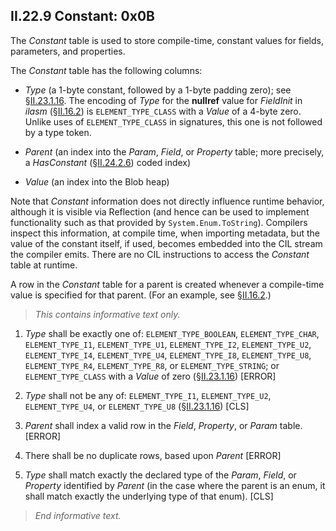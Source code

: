 ## II.22.9 Constant: 0x0B

The _Constant_ table is used to store compile-time, constant values for fields, parameters, and properties. 

The _Constant_ table has the following columns:

 * _Type_ (a 1-byte constant, followed by a 1-byte padding zero); see §[II.23.1.16](ii.23.1.16-element-types-used-in-signatures.md). The encoding of _Type_ for the **nullref** value for _FieldInit_ in _ilasm_ (§[II.16.2](ii.16.2-field-init-metadata.md)) is `ELEMENT_TYPE_CLASS` with a _Value_ of a 4-byte zero. Unlike uses of `ELEMENT_TYPE_CLASS` in signatures, this one is not followed by a type token.

 * _Parent_ (an index into the _Param_, _Field_, or _Property_ table; more precisely, a _HasConstant_ (§[II.24.2.6](ii.24.2.6-metadata-stream.md)) coded index)

 * _Value_ (an index into the Blob heap)

Note that _Constant_ information does not directly influence runtime behavior, although it is visible via Reflection (and hence can be used to implement functionality such as that provided by `System.Enum.ToString`). Compilers inspect this information, at compile time, when importing metadata, but the value of the constant itself, if used, becomes embedded into the CIL stream the compiler emits. There are no CIL instructions to access the _Constant_ table at runtime.

A row in the _Constant_ table for a parent is created whenever a compile-time value is specified for that parent. (For an example, see §[II.16.2](ii.16.2-field-init-metadata.md).)

> _This contains informative text only._

 1. _Type_ shall be exactly one of: `ELEMENT_TYPE_BOOLEAN`, `ELEMENT_TYPE_CHAR`, `ELEMENT_TYPE_I1`, `ELEMENT_TYPE_U1`, `ELEMENT_TYPE_I2`, `ELEMENT_TYPE_U2`, `ELEMENT_TYPE_I4`, `ELEMENT_TYPE_U4`, `ELEMENT_TYPE_I8`, `ELEMENT_TYPE_U8`, `ELEMENT_TYPE_R4`, `ELEMENT_TYPE_R8`, or `ELEMENT_TYPE_STRING`; or `ELEMENT_TYPE_CLASS` with a _Value_ of zero (§[II.23.1.16](ii.23.1.16-element-types-used-in-signatures.md)) \[ERROR\]

 2. _Type_ shall not be any of: `ELEMENT_TYPE_I1`, `ELEMENT_TYPE_U2`, `ELEMENT_TYPE_U4`, or `ELEMENT_TYPE_U8` (§[II.23.1.16](ii.23.1.16-element-types-used-in-signatures.md)) \[CLS\]

 3. _Parent_ shall index a valid row in the _Field_, _Property_, or _Param_ table. \[ERROR\]

 4. There shall be no duplicate rows, based upon _Parent_ \[ERROR\]

 5. _Type_ shall match exactly the declared type of the _Param_, _Field_, or _Property_ identified by _Parent_ (in the case where the parent is an enum, it shall match exactly the underlying type of that enum). \[CLS\]

> _End informative text._
